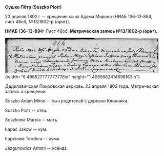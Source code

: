 **Сушко Пётр (Suszko Piotr)**

23 апреля 1802 г -- крещение сына Адама Мирона (НИАБ 136-13-894, лист
46об, №13/1802-р (ориг)).

**НИАБ 136-13-894:** Лист 46об. **Метрическая запись №13/1802-р
(ориг).**

![](./media/381908e4dddd6308cf17a5d01b9b3546a3bdd7ca.png){width="6.496527777777778in"
height="1.4965682414698163in"}

Дедиловичская Покровская церковь. 23 апреля 1802 года. Метрическая
запись о крещении.

Suszko Adam Miron -- сын родителей с деревни Клинники.

Suszko Piotr -- отец.

Suszkowa Maryia -- мать.

Łapać Jakow -- кум.

Łapciowa Teodora -- кума.

Jazgunowicz Antoni -- ксёндз.

